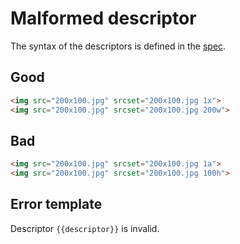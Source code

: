 # Malformed descriptor

The syntax of the descriptors is defined in the [spec](https://html.spec.whatwg.org/multipage/embedded-content.html#image-candidate-string).

## Good

```html
<img src="200x100.jpg" srcset="200x100.jpg 1x">
<img src="200x100.jpg" srcset="200x100.jpg 200w">
```

## Bad

```html
<img src="200x100.jpg" srcset="200x100.jpg 1a">
<img src="200x100.jpg" srcset="200x100.jpg 100h">
```

## Error template

Descriptor `{{descriptor}}` is invalid.

